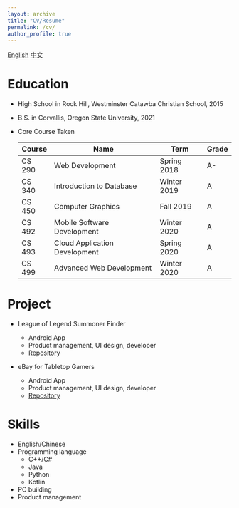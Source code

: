 ```yaml
---
layout: archive
title: "CV/Resume"
permalink: /cv/
author_profile: true
---
```


 [English](../files/简历_英.pdf)  [中文](../files/简历_中.pdf) 

Education
======
* High School in Rock Hill, Westminster Catawba Christian School, 2015
* B.S. in Corvallis, Oregon State University, 2021
* Core Course Taken
   
   | Course | Name                          | Term        | Grade |
   |--------|-------------------------------|-------------|-------|
   | CS 290 | Web Development               | Spring 2018 | A-    |
   | CS 340 | Introduction to Database      | Winter 2019 | A     |
   | CS 450 | Computer Graphics             | Fall 2019   | A     |
   | CS 492 | Mobile Software Development   | Winter 2020 | A     |
   | CS 493 | Cloud Application Development | Spring 2020 | A     |
   | CS 499 | Advanced Web Development      | Winter 2020 | A     |

Project
======
* League of Legend Summoner Finder
  * Android App
  * Product management, UI design, developer
  * [Repository](https://github.com/OregonTeamWE/LeagueStatFinder)

* eBay for Tabletop Gamers
  * Android App
  * Product management, UI design, developer
  * [Repository](https://github.com/OregonTeamWE/TableStop)

Skills
======
* English/Chinese
* Programming language
  * C++/C#
  * Java
  * Python
  * Kotlin
* PC building
* Product management

